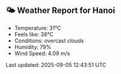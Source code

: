 <!-- WEATHER-START -->
## 🌤 Weather Report for Hanoi

- Temperature: 31°C
- Feels like: 38°C
- Conditions: overcast clouds
- Humidity: 79%
- Wind Speed: 4.09 m/s

Last updated: 2025-09-05 12:43:51 UTC
<!-- WEATHER-END -->

